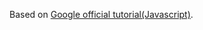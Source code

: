 Based on [Google official tutorial(Javascript)](https://codelabs.developers.google.com/codelabs/webrtc-web/#0).

